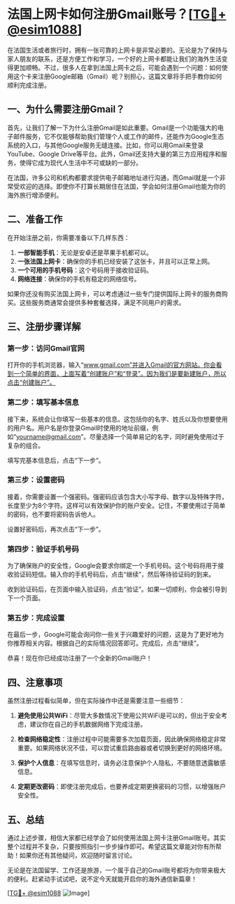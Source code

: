 # 法国上网卡如何注册Gmail账号？[[TG💪+ @esim1088](https://t.me/s/esim1088)]

在法国生活或者旅行时，拥有一张可靠的上网卡是非常必要的。无论是为了保持与家人朋友的联系，还是方便工作和学习，一个好的上网卡都能让我们的海外生活变得更加顺畅。不过，很多人在拿到法国上网卡之后，可能会遇到一个问题：如何使用这个卡来注册Google邮箱（Gmail）呢？别担心，这篇文章将手把手教你如何顺利完成注册。

## 一、为什么需要注册Gmail？

首先，让我们了解一下为什么注册Gmail是如此重要。Gmail是一个功能强大的电子邮件服务，它不仅能够帮助我们管理个人或工作的邮件，还能作为Google生态系统的入口，与其他Google服务无缝连接。比如，你可以用Gmail来登录YouTube、Google Drive等平台。此外，Gmail还支持大量的第三方应用程序和服务，使得它成为现代人生活中不可或缺的一部分。

在法国，许多公司和机构都要求提供电子邮箱地址进行沟通，而Gmail就是一个非常受欢迎的选择。即使你不打算长期居住在法国，学会如何注册Gmail也能为你的海外旅行增添便利。

## 二、准备工作

在开始注册之前，你需要准备以下几样东西：

1. **一部智能手机**：无论是安卓还是苹果手机都可以。
2. **一张法国上网卡**：确保你的手机已经安装了这张卡，并且可以正常上网。
3. **一个可用的手机号码**：这个号码用于接收验证码。
4. **网络连接**：确保你的手机有稳定的网络信号。

如果你还没有购买法国上网卡，可以考虑通过一些专门提供国际上网卡的服务商购买。这些服务商通常会提供多种套餐选择，满足不同用户的需求。

## 三、注册步骤详解

### 第一步：访问Gmail官网

打开你的手机浏览器，输入“www.gmail.com”并进入Gmail的官方网站。你会看到一个简单的界面，上面写着“创建账户”和“登录”。因为我们是要新建账户，所以点击“创建账户”。

### 第二步：填写基本信息

接下来，系统会让你填写一些基本的信息。这包括你的名字、姓氏以及你想要使用的用户名。用户名是你登录Gmail时使用的地址前缀，例如“yourname@gmail.com”。尽量选择一个简单易记的名字，同时避免使用过于复杂的组合。

填写完基本信息后，点击“下一步”。

### 第三步：设置密码

接着，你需要设置一个强密码。强密码应该包含大小写字母、数字以及特殊字符，长度至少为8个字符。这样可以有效保护你的账户安全。记住，不要使用过于简单的密码，也不要将密码告诉他人。

设置好密码后，再次点击“下一步”。

### 第四步：验证手机号码

为了确保账户的安全性，Google会要求你绑定一个手机号码。这个号码将用于接收验证码短信。输入你的手机号码后，点击“继续”，然后等待验证码的到来。

收到验证码后，在页面中输入验证码，点击“验证”。如果一切顺利，你会被引导到下一个页面。

### 第五步：完成设置

在最后一步，Google可能会询问你一些关于兴趣爱好的问题，这是为了更好地为你推荐相关内容。根据自己的实际情况回答即可。完成后，点击“继续”。

恭喜！现在你已经成功注册了一个全新的Gmail账户！

## 四、注意事项

虽然注册过程看似简单，但在实际操作中还是需要注意一些细节：

1. **避免使用公共WiFi**：尽管大多数情况下使用公共WiFi是可以的，但出于安全考虑，建议你在自己的手机数据网络下完成注册。
   
2. **检查网络稳定性**：注册过程中可能需要多次加载页面，因此确保网络稳定非常重要。如果网络状况不佳，可以尝试重启路由器或者切换到更好的网络环境。

3. **保护个人信息**：在填写信息时，请务必注意保护个人隐私，不要随意透露敏感信息。

4. **定期更改密码**：即使注册完成后，也要养成定期更换密码的习惯，以增强账户安全性。

## 五、总结

通过上述步骤，相信大家都已经学会了如何使用法国上网卡注册Gmail账号。其实整个过程并不复杂，只要按照指引一步步操作即可。希望这篇文章能对你有所帮助！如果你还有其他疑问，欢迎随时留言讨论。

无论是在法国留学、工作还是旅游，一个属于自己的Gmail账号都将为你带来极大的便利。赶紧动手试试吧，说不定今天就能开启你的海外通信新篇章！

[[TG💪+ @esim1088](https://t.me/s/esim1088) ![Image](https://i.postimg.cc/4NQfJmqS/Snipaste-2025-05-13-00-14-12.png)]